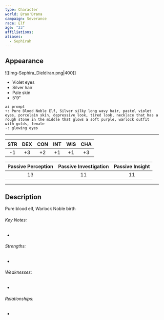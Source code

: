 ```yaml
---
type: Character
world: Brao'Drana
campaign: Severance
race: Elf
age: "23"
affiliations: 
aliases:
  - Sephirah
---
```

## Appearance
![[img-Sephira_Dieldiran.png|400]]
- Violet eyes
- Silver hair
- Pale skin
- 5'9"

```
ai prompt
+: Pure Blood Noble Elf, Silver silky long wavy hair, pastel violet eyes, porcelain skin, depressive look, tired look, necklace that has a rough stone in the middle that glows a soft purple, warlock outfit with golds, female
-: glowing eyes
```
---

| STR | DEX | CON | INT | WIS | CHA |
| :-: | :-: | :-: | :-: | :-: | :-: |
| -1  | +3  | +2  | +1  | +1  | +3  |

| Passive Perception | Passive Investigation | Passive Insight |
| :----------------: | :-------------------: | :-------------: |
|         13         |          11           |       11        |

---

## Description
Pure blood elf, Warlock
Noble birth

###### Key Notes:
- 

###### Strengths:
- 

###### Weaknesses:
- 

###### Relationships:
- 